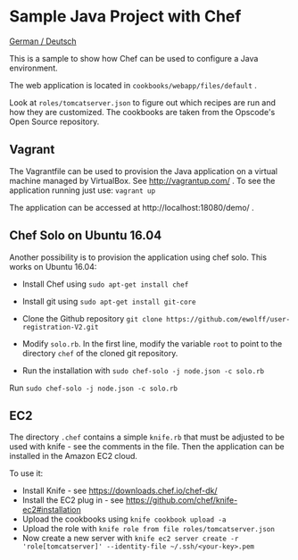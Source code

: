 Sample Java Project with Chef
=============================

[German / Deutsch](LIESMICH.md)

This is a sample to show how Chef can be used to configure a Java environment.

The web application is located in `cookbooks/webapp/files/default` .

Look at `roles/tomcatserver.json` to figure out which recipes are run
and how they are customized. The cookbooks are taken from the
Opscode's Open Source repository.

## Vagrant

The Vagrantfile can be used to provision the Java application on a
virtual machine managed by VirtualBox. See http://vagrantup.com/
. To see the application running just use:
`vagrant up`

The application can be accessed at http://localhost:18080/demo/ .

## Chef Solo on Ubuntu 16.04

Another possibility is to provision the application using chef
solo. This works on Ubuntu 16.04:

* Install Chef using `sudo apt-get install chef`

* Install git using `sudo apt-get install git-core`

* Clone the Github repository `git clone
  https://github.com/ewolff/user-registration-V2.git`
  
* Modify `solo.rb`. In the first line, modify the variable `root` to
  point to the directory `chef` of the cloned git repository.
  
* Run the installation with `sudo chef-solo -j node.json -c solo.rb`

Run `sudo chef-solo -j node.json -c solo.rb`

## EC2

The directory `.chef` contains a simple `knife.rb` that must be
adjusted to be used with knife - see the comments in the file. Then
the application can be installed in the Amazon EC2 cloud.

To use it:
* Install Knife - see https://downloads.chef.io/chef-dk/
* Install the EC2 plug in - see
  https://github.com/chef/knife-ec2#installation
* Upload the cookbooks using  `knife cookbook upload -a`
* Upload the role with `knife role from file roles/tomcatserver.json`
* Now create a new server with   `knife ec2 server create -r
  'role[tomcatserver]' --identity-file ~/.ssh/<your-key>.pem`



